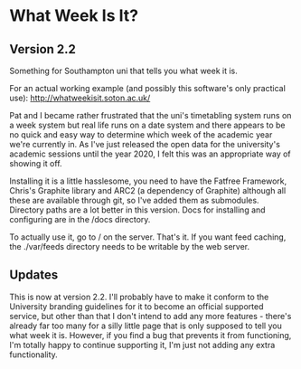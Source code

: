 What Week Is It?
================

Version 2.2
-----------

Something for Southampton uni that tells you what week it is.

For an actual working example (and possibly this software's only
practical use): http://whatweekisit.soton.ac.uk/

Pat and I became rather frustrated that the uni's timetabling
system runs on a week system but real life runs on a date system
and there appears to be no quick and easy way to determine which
week of the academic year we're currently in. As I've just
released the open data for the university's academic sessions
until the year 2020, I felt this was an appropriate way of
showing it off.

Installing it is a little hasslesome, you need to have
the Fatfree Framework, Chris's Graphite library and
ARC2 (a dependency of Graphite) although all these are
available through git, so I've added them as submodules.
Directory paths are a lot better in this version. Docs
for installing and configuring are in the /docs
directory.

To actually use it, go to / on the server. That's it. If you
want feed caching, the ./var/feeds directory needs to be writable
by the web server.

Updates
-------
This is now at version 2.2. I'll probably have to make it conform
to the University branding guidelines for it to become an official
supported service, but other than that I don't intend to add any
more features - there's already far too many for a silly little
page that is only supposed to tell you what week it is. However,
if you find a bug that prevents it from functioning, I'm totally
happy to continue supporting it, I'm just not adding any extra
functionality.
